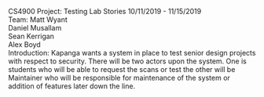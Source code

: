 
CS4900
Project: Testing Lab
Stories
10/11/2019 - 11/15/2019  
Team: Matt Wyant            
      Daniel Musallam  
      Sean Kerrigan          
      Alex Boyd            
Introduction:
    Kapanga wants a system in place to test senior design projects with respect to security. There will be two actors upon the system. One is students who will be able to request the scans or test the other will be Maintainer who will be responsible for maintenance of the system or addition of features later down the line. 
